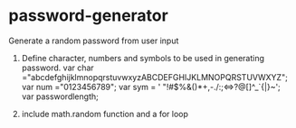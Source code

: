 # password-generator
Generate a random password from user input 

1. Define character, numbers and symbols to be used in generating password. 
    var char ="abcdefghijklmnopqrstuvwxyzABCDEFGHIJKLMNOPQRSTUVWXYZ";
    var num ="0123456789";
    var sym = ' "!#$%&()*+,-./:;<=>?@[\]^_`{|}~';
    var passwordlength;

2. include math.random function and a for loop


